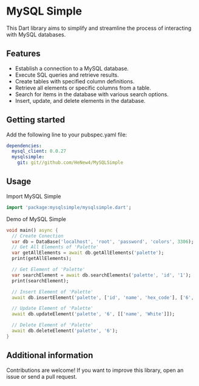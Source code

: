 # MySQL Simple

This Dart library aims to simplify and streamline the process of interacting with MySQL databases.

## Features

- Establish a connection to a MySQL database.
- Execute SQL queries and retrieve results.
- Create tables with specified column definitions.
- Retrieve all elements or specific columns from a table.
- Search for items in the database with various search options.
- Insert, update, and delete elements in the database.

## Getting started

Add the following line to your pubspec.yaml file:

```yaml
dependencies:
  mysql_client: 0.0.27
  mysqlsimple:
    git: git//github.com/HeNew4/MySQLSimple
```

## Usage


Import MySQL Simple

```dart
import 'package:mysqlsimple/mysqlsimple.dart'; 
```
Demo of MySQL Simple
```dart
void main() async {
  // Create Conection
  var db = DataBase('localhost', 'root', 'password', 'colors', 3306);
  // Get All Elements of 'Palette'
  var getAllElements = await db.getAllElements('palette');
  print(getAllElements);

  // Get Element of 'Palette'
  var searchElement = await db.searchElements('palette', 'id', '1');
  print(searchElement);

  // Insert Element of 'Palette'
  await db.insertElement('palette', ['id', 'name', 'hex_code'], ['6', 'white', '#FFFFFF']);

  // Update Element of 'Palette'
  await db.updateElement('palette', '6', [['name', 'White']]);

  // Delete Element of 'Palette'
  await db.deleteElement('palette', '6');
}
```

## Additional information

Contributions are welcome! If you want to improve this library, open an issue or send a pull request.

